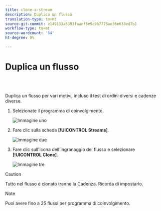 ```yaml
---
title: clone-a-stream
description: Duplica un flusso
translation-type: tm+mt
source-git-commit: e149133a5383faaef5e9c9b7775ae36e633ed7b1
workflow-type: tm+mt
source-wordcount: '64'
ht-degree: 0%

---
```



# Duplica un flusso

<br> 

Duplica un flusso per vari motivi, incluso il test di ordini diversi e cadenze diverse.

1. Selezionate il programma di coinvolgimento.

   ![Immagine uno](/help/sky/assets/engagement-programs/clone-a-stream/clone-a-stream-1.png)

1. Fare clic sulla scheda **[!UICONTROL Streams]**.

   ![Immagine due](/help/sky/assets/engagement-programs/clone-a-stream/clone-a-stream-2.png)

1. Fare clic sull&#39;icona dell&#39;ingranaggio del flusso e selezionare **[!UICONTROL Clone]**.

   ![Immagine tre](/help/sky/assets/engagement-programs/clone-a-stream/clone-a-stream-3.png)

>[!CAUTION]
>
>Tutto nel flusso è clonato tranne la Cadenza. Ricorda di impostarlo.

>[!NOTE]
>
>Puoi avere fino a 25 flussi per programma di coinvolgimento.

